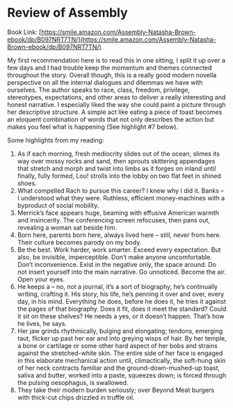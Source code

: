 
# Review of Assembly 
Book Link: [https://smile.amazon.com/Assembly-Natasha-Brown-ebook/dp/B097NRT7TN/](https://smile.amazon.com/Assembly-Natasha-Brown-ebook/dp/B097NRT7TN/) 

My first recommendation here is to read this in one sitting, I split it up over a few days and I had trouble keep the momentum and themes connected throughout the story. Overall though, this is a really good modern novella perspective on all the internal dialogues and dilemmas we have with ourselves. The author speaks to race, class, freedom, privilege, stereotypes, expectations, and other areas to deliver a really interesting and honest narrative. I especially liked the way she could paint a picture through her descriptive structure. A simple act like eating a piece of toast becomes an eloquent combination of words that not only describes the action but makes you feel what is happening (See highlight #7 below). 

Some highlights from my reading:
1. As if each morning, fresh mediocrity slides out of the ocean, slimes its way over mossy rocks and sand, then sprouts skittering appendages that stretch and morph and twist into limbs as it forges on inland until finally, fully formed, Lou! strolls into the lobby on two flat feet in shined shoes.
2. What compelled Rach to pursue this career? I knew why I did it. Banks – I understood what they were. Ruthless, efficient money-machines with a byproduct of social mobility.
3. Merrick’s face appears huge, beaming with effusive American warmth and insincerity. The conferencing screen refocuses, then pans out, revealing a woman sat beside him.
4. Born here, parents born here, always lived here – still, never from here. Their culture becomes parody on my body.
5. Be the best. Work harder, work smarter. Exceed every expectation. But also, be invisible, imperceptible. Don’t make anyone uncomfortable. Don’t inconvenience. Exist in the negative only, the space around. Do not insert yourself into the main narrative. Go unnoticed. Become the air. Open your eyes.
6. He keeps a – no, not a journal, it’s a sort of biography, he’s continually writing, crafting it. His story, his life, he’s penning it over and over, every day, in his mind. Everything he does, before he does it, he tries it against the pages of that biography. Does it fit, does it meet the standard? Could it sit on these shelves? He needs a yes, or it doesn’t happen. That’s how he lives, he says.
7. Her jaw grinds rhythmically, bulging and elongating; tendons, emerging taut, flicker up past her ear and into greying wisps of hair. By her temple, a bone or cartilage or some other hard aspect of her bobs and strains against the stretched-white skin. The entire side of her face is engaged in this elaborate mechanical action until, climactically, the soft-hung skin of her neck contracts familiar and the ground-down-mushed-up toast, saliva and butter, worked into a paste, squeezes down; is forced through the pulsing oesophagus, is swallowed.
8. They take their modern burden seriously; over Beyond Meat burgers with thick-cut chips drizzled in truffle oil.

